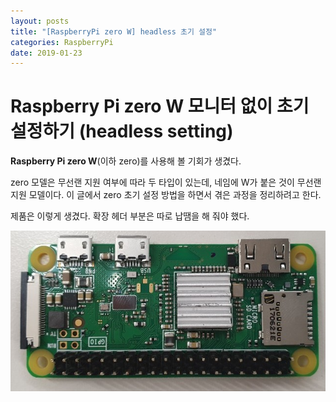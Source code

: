 ```yaml
---
layout: posts
title: "[RaspberryPi zero W] headless 초기 설정"
categories: RaspberryPi
date: 2019-01-23
---
```


# Raspberry Pi zero W 모니터 없이 초기 설정하기 (headless setting)

**Raspberry Pi zero W**(이하 zero)를 사용해 볼 기회가 생겼다.

zero 모델은 무선랜 지원 여부에 따라 두 타입이 있는데, 네임에 W가 붙은 것이 무선랜 지원 모델이다. 이 글에서 zero 초기 설정 방법을 하면서 겪은 과정을 정리하려고 한다.

제품은 이렇게 생겼다. 확장 헤더 부분은 따로 납땜을 해 줘야 했다.

![Raspberry Pi Zero W](/files/rpizerow_board.jpg)
